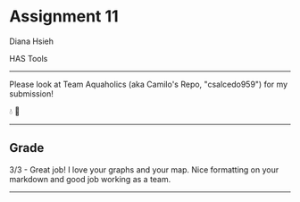 # Assignment 11
Diana Hsieh

HAS Tools
- - -


Please look at Team Aquaholics (aka Camilo's Repo, "csalcedo959") for my submission!

:droplet: :beer:

___
## Grade
3/3 - Great job! I love your graphs and your map. Nice formatting on your markdown and good job working as a team.
___
